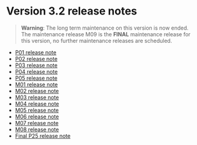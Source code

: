 Version 3.2 release notes
=========================

> **Warning**: The long term maintenance on this version is now ended.
> The maintenance release M09 is the **FINAL** maintenance release for this version,
> no further maintenance releases are scheduled.

- [P01 release note](/lesson/docs/versions/releasenote-patchlevel-01)
- [P02 release note](/lesson/docs/versions/releasenote-patchlevel-02)
- [P03 release note](/lesson/docs/versions/releasenote-patchlevel-03)
- [P04 release note](/lesson/docs/versions/releasenote-patchlevel-04)
- [P05 release note](/lesson/docs/versions/releasenote-patchlevel-05)
- [M01 release note](/lesson/docs/versions/releasenote-maintenance-01)
- [M02 release note](/lesson/docs/versions/releasenote-maintenance-02)
- [M03 release note](/lesson/docs/versions/releasenote-maintenance-03)
- [M04 release note](/lesson/docs/versions/releasenote-maintenance-04)
- [M05 release note](/lesson/docs/versions/releasenote-maintenance-05)
- [M06 release note](/lesson/docs/versions/releasenote-maintenance-06)
- [M07 release note](/lesson/docs/versions/releasenote-maintenance-07)
- [M08 release note](/lesson/docs/versions/releasenote-maintenance-08)
- [Final P25 release note](/lesson/docs/versions/releasenote-maintenance-25)
